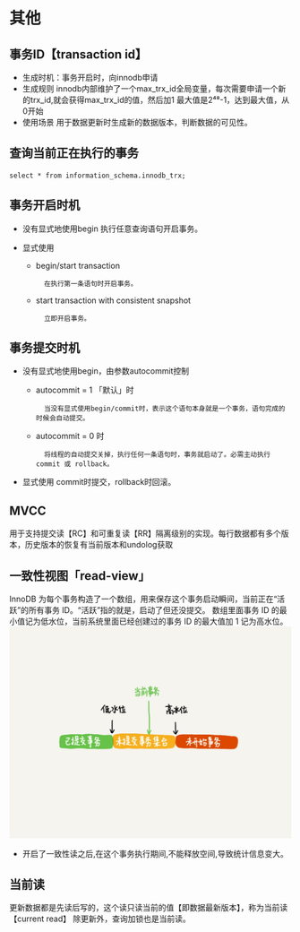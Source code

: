 # 其他
## 事务ID【transaction id】
- 生成时机：事务开启时，向innodb申请
- 生成规则
    innodb内部维护了一个max_trx_id全局变量，每次需要申请一个新的trx_id,就会获得max_trx_id的值，然后加1
    最大值是2⁴⁸-1，达到最大值，从0开始
- 使用场景
    用于数据更新时生成新的数据版本，判断数据的可见性。
    
## 查询当前正在执行的事务

    select * from information_schema.innodb_trx;  
     
## 事务开启时机
- 没有显式地使用begin
    执行任意查询语句开启事务。
    
- 显式使用
    - begin/start transaction

            在执行第一条语句时开启事务。
            
    - start transaction with consistent snapshot

            立即开启事务。
            
## 事务提交时机
- 没有显式地使用begin，由参数autocommit控制
    - autocommit = 1 「默认」时
            
            当没有显式使用begin/commit时，表示这个语句本身就是一个事务，语句完成的时候会自动提交。

    - autocommit = 0 时

            将线程的自动提交关掉，执行任何一条语句时，事务就启动了。必需主动执行 commit 或 rollback。
            
- 显式使用
    commit时提交，rollback时回滚。
        
## MVCC 
用于支持提交读【RC】和可重复读【RR】隔离级别的实现。每行数据都有多个版本，历史版本的恢复有当前版本和undolog获取

## 一致性视图「read-view」
InnoDB 为每个事务构造了一个数组，用来保存这个事务启动瞬间，当前正在“活跃”的所有事务 ID。“活跃”指的就是，启动了但还没提交。
数组里面事务 ID 的最小值记为低水位，当前系统里面已经创建过的事务 ID 的最大值加 1 记为高水位。
![](media/15819287713848/15819516579466.jpg)
- 开启了一致性读之后,在这个事务执行期间,不能释放空间,导致统计信息变大。

## 当前读
更新数据都是先读后写的，这个读只读当前的值【即数据最新版本】，称为当前读【current read】
除更新外，查询加锁也是当前读。


